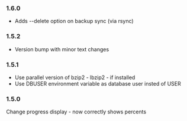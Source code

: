 ### 1.6.0 

- Adds --delete option on backup sync (via rsync)

### 1.5.2

- Version bump with minor text changes

### 1.5.1

- Use parallel version of bzip2 - lbzip2 - if installed
- Use DBUSER environment variable as database user insted of USER

### 1.5.0

Change progress display - now correctly shows percents
